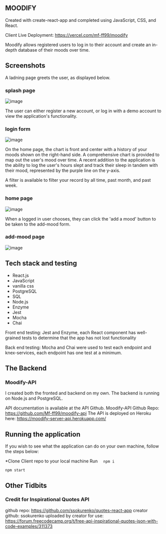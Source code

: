## MOODIFY
Created with create-react-app and completed using JavaScript, CSS, and React. 

Client Live Deployment: https://vercel.com/mf-ff99/moodify

Moodify allows registered users to log in to their account and create an in-depth database of their 
moods over time. 

## Screenshots

A ladning page greets the user, as displayed below.

### splash page
![image](https://user-images.githubusercontent.com/66629254/96261642-b4525780-0f8e-11eb-9116-e560a31b4a0a.png)

The user can either register a new account, or log in with a demo account to view the application's functionality.

### login form
![image](https://user-images.githubusercontent.com/66629254/96261706-c7fdbe00-0f8e-11eb-967e-bb3e3239530a.png)

On the home page, the chart is front and center with a history of your moods shown on the right-hand side.
A comprehensive chart is provided to map out the user's mood over time. A recent addition
to the application is the ability to log the user's hours slept and track their sleep in tandem with 
their mood, represented by the purple line on the y-axis.

A filter is available to filter your record by all time, past month, and past week.

### home page
![image](https://user-images.githubusercontent.com/66629254/96261739-d2b85300-0f8e-11eb-924b-550c951b4168.png)

When a logged in user chooses, they can click the 'add a mood' button to be taken to the add-mood form.


### add-mood page
![image](https://user-images.githubusercontent.com/66629254/96261761-d9df6100-0f8e-11eb-8981-4b56349e093b.png)


## Tech stack and testing 

* React.js
* JavaScript
* vanilla css
* PostgreSQL
* SQL
* Node.js
* Enzyme
* Jest
* Mocha
* Chai


Front end testing:
 Jest and Enzyme, each React component has well-grained tests to determine that the app has not lost functionality

Back end testing:
 Mocha and Chai were used to test each endpoint and knex-services, each endpoint has one test at a minimum.
 
## The Backend
### Moodify-API

I created both the fronted and backend on my own. The backend is running on Node.js and PostgreSQL.

API documentation is available at the API Github.
Moodify-API Github Repo: https://github.com/Mf-ff99/moodify-api
The API is deployed on Heroku here: https://moodify-server-api.herokuapp.com/


## Running the application 
If you wish to see what the application can do on your own machine, follow the steps below:

*Clone Client repo to your local machine
Run ``` 
npm i```
```
npm start
```


## Other Tidbits
### Credit for Inspirational Quotes API
  github repo: https://github.com/ssokurenko/quotes-react-app
  creator github: ssokurenko
  uploaded by creator for use: https://forum.freecodecamp.org/t/free-api-inspirational-quotes-json-with-code-examples/311373
